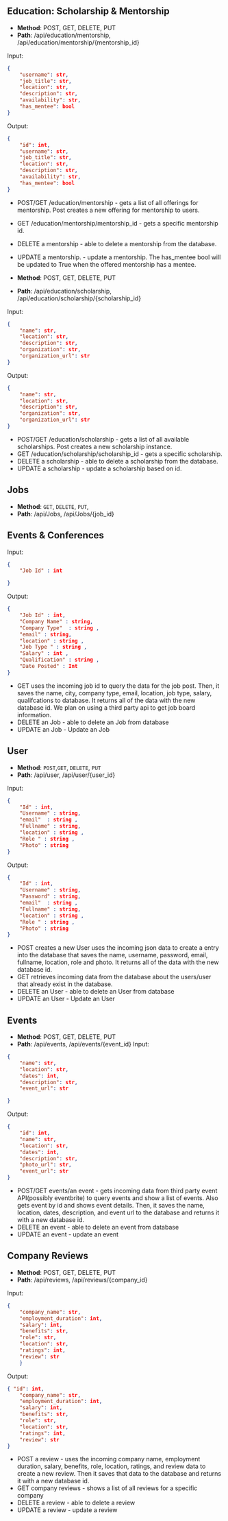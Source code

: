 ## Education: Scholarship & Mentorship

* **Method**: POST, GET, DELETE, PUT
* **Path**: /api/education/mentorship, /api/education/mentorship/{mentorship_id}

Input:

```json
{
    "username": str,
    "job_title": str,
    "location": str,
    "description": str,
    "availability": str,
    "has_mentee": bool
}
```

Output:

```json
{
    "id": int,
    "username": str,
    "job_title": str,
    "location": str,
    "description": str,
    "availability": str,
    "has_mentee": bool
}
```

* POST/GET /education/mentorship - gets a list of all offerings for mentorship. 
Post creates a new offering for mentorship to users.
* GET /education/mentorship/mentorship_id - gets a specific mentorship id.
* DELETE a mentorship - able to delete a mentorship from the database.
* UPDATE a mentorship. - update a mentorship. The has_mentee bool will be updated to True when the offered mentorship has a mentee.


* **Method**: POST, GET, DELETE, PUT
* **Path**: /api/education/scholarship, /api/education/scholarship/{scholarship_id}

Input:

```json
{
    "name": str,
    "location": str,
    "description": str,
    "organization": str,
    "organization_url": str
}
```

Output:

```json
{
    "name": str,
    "location": str,
    "description": str,
    "organization": str,
    "organization_url": str
}
```

* POST/GET /education/scholarship - gets a list of all available scholarships. Post creates a new scholarship instance.
* GET /education/scholarship/scholarship_id - gets a specific scholarship.
* DELETE a scholarship - able to delete a scholarship from the database.
* UPDATE a scholarship - update a scholarship based on id.

## Jobs

* **Method**:  `GET`, `DELETE`, `PUT`,
* **Path**: /api/Jobs, /api/Jobs/{job_id}
## Events & Conferences

Input:

```json
{
    "Job Id" : int 

}
```

Output:

```json
{
    "Job Id" : int,
    "Company Name" : string, 
    "Company Type"  : string ,
    "email" : string,
    "location" : string ,
    "Job Type " : string ,
    "Salary" : int ,
    "Qualification" : string ,
    "Date Posted" : Int 
}
```

* GET uses the incoming job id to query the data for the job post. Then, it saves the name, city, company type, email, location, job type, salary, qualifcations to database. It returns all of the data with the new database id. We plan on using a third party api to get job board information. 
* DELETE an Job - able to delete an Job from database
* UPDATE an Job - Update an Job

## User

* **Method**:  `POST`,`GET`, `DELETE`, `PUT`
* **Path**: /api/user, /api/user/{user_id}

Input:

```json
{
    "Id" : int,
    "Username" : string, 
    "email"  : string ,
    "Fullname" : string,
    "location" : string ,
    "Role " : string ,
    "Photo" : string
}
```

Output:

```json
{
    "Id" : int,
    "Username" : string, 
    "Password" : string,
    "email"  : string ,
    "Fullname" : string,
    "location" : string ,
    "Role " : string ,
    "Photo" : string
}
```
* POST creates a new User uses the incoming json 
data to create a entry into the database that saves the name, username, password, email, fullname, location, role and photo.  It returns all of the data with the new database id.
* GET retrieves incoming data from the database about the users/user that already exist in the database. 
* DELETE an User - able to delete an User from database
* UPDATE an User - Update an User

## Events

* **Method**: POST, GET, DELETE, PUT
* **Path**: /api/events, /api/events/{event_id}
Input:

```json
{
    "name": str,
    "location": str,
    "dates": int,
    "description": str,
    "event_url": str

}
```
Output:

```json
{   
    "id": int,
    "name": str,
    "location": str,
    "dates": int,
    "description": str,
    "photo_url": str,
    "event_url": str
}
```

* POST/GET events/an event - gets incoming data from third party event API(possibly eventbrite) to query events and show a list of events. Also gets event by id and shows event details. Then, it saves the name, location, dates, description, and event url to the database and returns it with a new database id.
* DELETE an event - able to delete an event from database
* UPDATE an event - update an event



## Company Reviews

* **Method**: POST, GET, DELETE, PUT
* **Path**: /api/reviews, /api/reviews/{company_id}

Input:

```json
{
    "company_name": str,
    "employment_duration": int,
    "salary": int,
    "benefits": str,
    "role": str,
    "location": str,
    "ratings": int,
    "review": str
    }
```

Output:

```json
{ "id": int,
    "company_name": str,
    "employment_duration": int,
    "salary": int,
    "benefits": str,
    "role": str,
    "location": str,
    "ratings": int,
    "review": str
}
```

* POST a review - uses the incoming company name, employment duration, salary, benefits, role, location, ratings, and review data to create a new review. Then it saves that data to the database and returns it with a new database id.
* GET company reviews - shows a list of all reviews for a specific company
* DELETE a review - able to delete a review
* UPDATE a review - update a review
